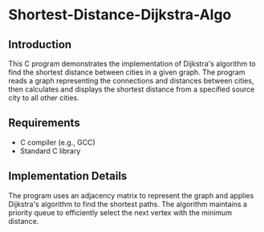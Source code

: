 # Shortest-Distance-Dijkstra-Algo

## Introduction
This C program demonstrates the implementation of Dijkstra's algorithm to find the shortest distance between cities in a given graph. The program reads a graph representing the connections and distances between cities, then calculates and displays the shortest distance from a specified source city to all other cities.

## Requirements
- C compiler (e.g., GCC)
- Standard C library


## Implementation Details
The program uses an adjacency matrix to represent the graph and applies Dijkstra's algorithm to find the shortest paths. The algorithm maintains a priority queue to efficiently select the next vertex with the minimum distance.

